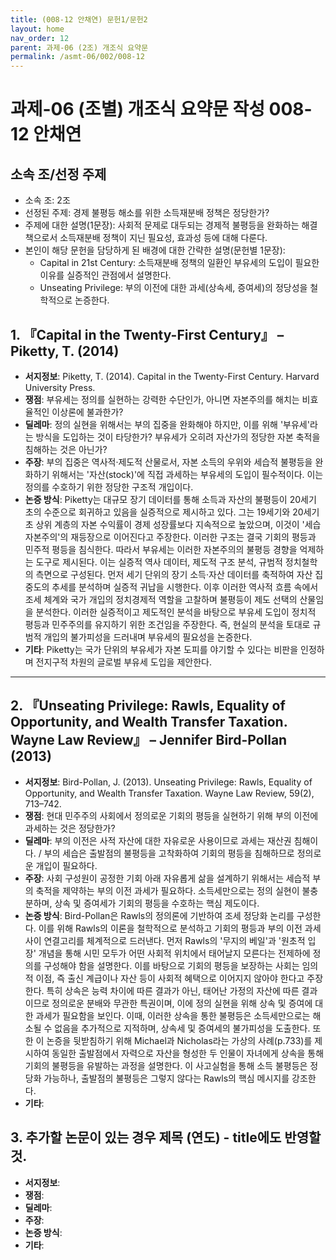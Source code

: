 ```yaml
---
title: (008-12 안채연) 문헌1/문헌2
layout: home
nav_order: 12
parent: 과제-06 (2조) 개조식 요약문
permalink: /asmt-06/002/008-12
---
```


# 과제-06 (조별) 개조식 요약문 작성 008-12 안채연

## 소속 조/선정 주제

- 소속 조: 2조
- 선정된 주제: 경제 불평등 해소를 위한 소득재분배 정책은 정당한가?
- 주제에 대한 설명(1문장): 사회적 문제로 대두되는 경제적 불평등을 완화하는 해결책으로서 소득재분배 정책이 지닌 필요성, 효과성 등에 대해 다룬다.
- 본인이 해당 문헌을 담당하게 된 배경에 대한 간략한 설명(문헌별 1문장):  
  - Capital in 21st Century: 소득재분배 정책의 일환인 부유세의 도입이 필요한 이유를 실증적인 관점에서 설명한다.
  - Unseating Privilege: 부의 이전에 대한 과세(상속세, 증여세)의 정당성을 철학적으로 논증한다.

## 1. 『Capital in the Twenty-First Century』 – Piketty, T. (2014)

- **서지정보**: Piketty, T. (2014). Capital in the Twenty-First Century. Harvard University Press.
- **쟁점**: 부유세는 정의를 실현하는 강력한 수단인가, 아니면 자본주의를 해치는 비효율적인 이상론에 불과한가?
- **딜레마**: 정의 실현을 위해서는 부의 집중을 완화해야 하지만, 이를 위해 '부유세'라는 방식을 도입하는 것이 타당한가? 부유세가 오히려 자산가의 정당한 자본 축적을 침해하는 것은 아닌가?
- **주장**: 부의 집중은 역사적·제도적 산물로서, 자본 소득의 우위와 세습적 불평등을 완화하기 위해서는 '자산(stock)'에 직접 과세하는 부유세의 도입이 필수적이다. 이는 정의를 수호하기 위한 정당한 구조적 개입이다. 
- **논증 방식**: Piketty는 대규모 장기 데이터를 통해 소득과 자산의 불평등이 20세기 초의 수준으로 회귀하고 있음을 실증적으로 제시하고 있다. 그는 19세기와 20세기 초 상위 계층의 자본 수익률이 경제 성장률보다 지속적으로 높았으며, 이것이 '세습 자본주의'의 재등장으로 이어진다고 주장한다. 이러한 구조는 결국 기회의 평등과 민주적 평등을 침식한다. 따라서 부유세는 이러한 자본주의의 불평등 경향을 억제하는 도구로 제시된다. 이는 실증적 역사 데이터, 제도적 구조 분석, 규범적 정치철학의 측면으로 구성된다. 먼저 세기 단위의 장기 소득·자산 데이터를 축적하여 자산 집중도의 추세를 분석하며 실증적 귀납을 시행한다. 이후 이러한 역사적 흐름 속에서 조세 체계와 국가 개입의 정치경제적 역할을 고찰하며 불평등이 제도 선택의 산물임을 분석한다. 이러한 실증적이고 제도적인 분석을 바탕으로 부유세 도입이 정치적 평등과 민주주의를 유지하기 위한 조건임을 주장한다. 즉, 현실의 분석을 토대로 규범적 개입의 불가피성을 드러내며 부유세의 필요성을 논증한다.
- **기타**: Piketty는 국가 단위의 부유세가 자본 도피를 야기할 수 있다는 비판을 인정하며 전지구적 차원의 글로벌 부유세 도입을 제안한다.

---

## 2. 『Unseating Privilege: Rawls, Equality of Opportunity, and Wealth Transfer Taxation. Wayne Law Review』 – Jennifer Bird-Pollan (2013)

- **서지정보**: Bird-Pollan, J. (2013). Unseating Privilege: Rawls, Equality of Opportunity, and Wealth Transfer Taxation. Wayne Law Review, 59(2), 713–742.
- **쟁점**: 현대 민주주의 사회에서 정의로운 기회의 평등을 실현하기 위해 부의 이전에 과세하는 것은 정당한가?  
- **딜레마**: 부의 이전은 사적 자산에 대한 자유로운 사용이므로 과세는 재산권 침해이다. / 부의 세습은 출발점의 불평등을 고착화하여 기회의 평등을 침해하므로 정의로운 개입이 필요하다.  
- **주장**: 사회 구성원이 공정한 기회 아래 자유롭게 삶을 설계하기 위해서는 세습적 부의 축적을 제약하는 부의 이전 과세가 필요하다. 소득세만으로는 정의 실현이 불충분하며, 상속 및 증여세가 기회의 평등을 수호하는 핵심 제도이다.  
- **논증 방식**: Bird-Pollan은 Rawls의 정의론에 기반하여 조세 정당화 논리를 구성한다. 이를 위해 Rawls의 이론을 철학적으로 분석하고 기회의 평등과 부의 이전 과세 사이 연결고리를 체계적으로 드러낸다. 먼저 Rawls의 '무지의 베일'과 '원초적 입장' 개념을 통해 시민 모두가 어떤 사회적 위치에서 태어날지 모른다는 전제하에 정의를 구성해야 함을 설명한다. 이를 바탕으로 기회의 평등을 보장하는 사회는 임의적 이점, 즉 출신 계급이나 자산 등이 사회적 혜택으로 이어지지 않아야 한다고 주장한다. 특히 상속은 능력 차이에 따른 결과가 아닌, 태어난 가정의 자산에 따른 결과이므로 정의로운 분배와 무관한 특권이며, 이에 정의 실현을 위해 상속 및 증여에 대한 과세가 필요함을 보인다. 이때, 이러한 상속을 통한 불평등은 소득세만으로는 해소될 수 없음을 추가적으로 지적하며, 상속세 및 증여세의 불가피성을 도출한다. 또한 이 논증을 뒷받침하기 위해 Michael과 Nicholas라는 가상의 사례(p.733)를 제시하여 동일한 출발점에서 자력으로 자산을 형성한 두 인물이 자녀에게 상속을 통해 기회의 불평등을 유발하는 과정을 설명한다. 이 사고실험을 통해 소득 불평등은 정당화 가능하나, 출발점의 불평등은 그렇지 않다는 Rawls의 핵심 메시지를 강조한다.
- **기타**: 

## 3. 추가할 논문이 있는 경우 제목 (연도) - title에도 반영할 것.

- **서지정보**: 
- **쟁점**: 
- **딜레마**: 
- **주장**:   
- **논증 방식**: 
- **기타**: 